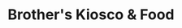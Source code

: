 ---
title: "Brother's Kiosco & Food"
url: /ciudad-autonoma-de-buenos-aires/brothers-kiosco-und-food/
shop: Lebensmittel
---